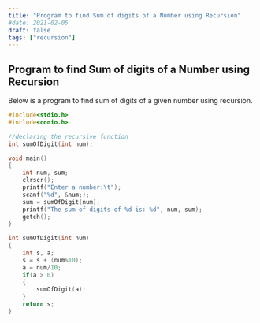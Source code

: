 ```yaml
---
title: "Program to find Sum of digits of a Number using Recursion"
#date: 2021-02-05
draft: false
tags: ["recursion"]
---
```


## Program to find Sum of digits of a Number using Recursion

Below is a program to find sum of digits of a given number using recursion.

```c
#include<stdio.h>
#include<conio.h>

//declaring the recursive function
int sumOfDigit(int num);

void main()
{
    int num, sum;
    clrscr();
    printf("Enter a number:\t");
    scanf("%d", &num;);
    sum = sumOfDigit(num);
    printf("The sum of digits of %d is: %d", num, sum);
    getch();
}

int sumOfDigit(int num)
{
    int s, a;
    s = s + (num%10);
    a = num/10;
    if(a > 0)
    {
        sumOfDigit(a);
    }
    return s;
}
```
